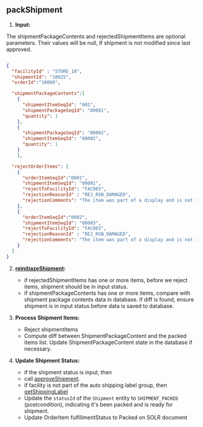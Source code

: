 ## packShipment

1.  **Input:**

The shipmentPackageContents and rejectedShipmentItems are optional parameters. Their values will be null, If shipment is not modified since last approved.



```json

{
  "facilityId" : "STORE_10",
  "shipmentId": "10025",
  "orderId":"10000",

  "shipmentPackageContents":[
    {
      "shipmentItemSeqId": "001",
      "shipmentPackageSeqId": "00001",
      "quantity": 1
    },
    {
      "shipmentPackageSeqId": "00002",
      "shipmentItemSeqId": "00002",
      "quantity": 1
    }
    ],

  "rejectOrderItems": [
    {
      "orderItemSeqId":"0001",
      "shipmentItemSeqId": "00001",
      "rejectToFacilityId": "FAC003",
      "rejectionReasonId" : "REJ_RSN_DAMAGED",
      "rejectionComments": "The item was part of a display and is not in acceptable condition."
    },
    {
      "orderItemSeqId":"0002",
      "shipmentItemSeqId": "00003",
      "rejectToFacilityId": "FAC003",
      "rejectionReasonId" : "REJ_RSN_DAMAGED",
      "rejectionComments": "The item was part of a display and is not in acceptable condition."
    }
  ]
}
```
2.  **[reinitiazeShipment](reinitializeShipment.md):**
    *   if rejectedShipmentItems has one or more items, before we reject items, shipment should be in input status. 
    *   if shipmentPackageContents has one or more items, compare with shipment package contents data in database. if diff is found, ensure shipment is in input status before data is saved to database.
    
3.  **Process Shipment Items:**
    *   Reject shipmentItems 
    *   Compute diff between ShipmentPackageContent and the packed items list. Update ShipmentPackageContent state in the database if necessary.

4.  **Update Shipment Status:**
    *   if the shipment status is input, then 
      -   call [approveShipment](approveShipment.md).
      -   if facility is not part of the auto shipping label group, then [getShippingLabel](getShippingLabel.md)
    *   Update the `statusId` of the `Shipment` entity to `SHIPMENT_PACKED` (postcondition), indicating it's been packed and is ready for shipment.
    *   Update OrderItem fulfillmentStatus to Packed on SOLR document
